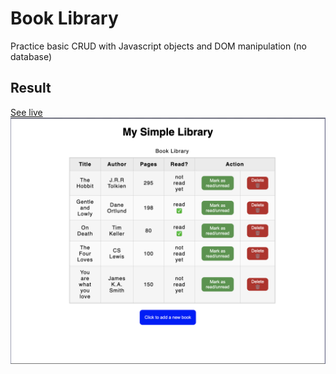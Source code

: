 # Book Library

Practice basic CRUD with Javascript objects and DOM manipulation (no database)


## Result
[See live](https://ladeoshodi.github.io/book-library/)
![alt text](images/simple-js-library.png)